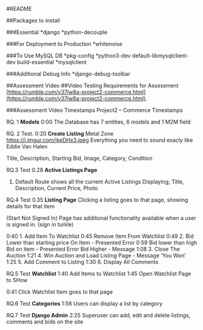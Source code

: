 #README

##Packages to install

###Essential
*django
*python-decouple

###For Deployment to Production 
*whitenoise

###To Use MySQL DB
*pkg-config
*python3-dev default-libmysqlclient-dev build-essential
*mysqlclient

###Additional Debug Info
*django-debug-toolbar


##Assessment Video
##Video Testing Requirements for Assessment
 [https://rumble.com/v37lw8a-project2-commerce.html](https://rumble.com/v37lw8a-project2-commerce.html).



###Assessment Video Timestamps
Project2 – Commerce Timestamps

RQ. 1 
**Models**
0:00 The Database has 7 entities, 6 models and 1 M2M field

RQ. 2 Test.
0:20 
**Create Listing**
Metal Zone
https://i.imgur.com/jkeDHx3.jpeg
Everything you need to sound exacly like Eddie Van Halen

Title, Description, Starting Bid, Image, Category, Condition

RQ.3 Test
0.28 
**Active Listings Page**
1. Default Route shows all the current Active Listings
Displaying; Title, Description, Current Price, Photo

RQ.4 Test
0.35 
**Listing Page**
Clicking a listing goes to that page, showing details for that item

(Start Not Signed In)
Page has additional functionality available when a user is signed in.
(sign in turkle)

0:40 1. Add Item To Watchlist
0:45 Remove Item From Watchlist
0:49 2. Bid Lower than starting price On Item - Presented Error
0:59 Bid lower than high Bid on item - Presented Error
Bid Higher - Message
1:08 3. Close The Auction
1:21 4. Win Auction and Load Listing Page - Message ‘You Won’
1:25 5. Add Comment to Listing
1:30 6. Display All Comments

RQ.5 Test
**Watchlist**
1:40 Add Items to Watchlist
1:45 Open Watchlist Page to SHow

0:41 Click Watchlist Item goes to that page

RQ.6 Test
**Categories**
1:56 Users can display a list by category

RQ.7 Test
**Django Admin**
2:25 Superuser can add, edit and delete listings, comments and bids on the site

